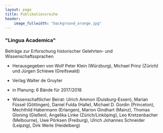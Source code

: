 ```yaml
---
layout: page
title: Publikationsreihe
header:
    image_fullwidth: "background_orange.jpg"
---
```




### "Lingua Academica"

Beiträge zur Erforschung historischer Gelehrten- und Wissenschaftssprachen
 
* Herausgegeben von Wolf Peter Klein (Würzburg), Michael Prinz (Zürich) und Jürgen Schiewe (Greifswald)

* Verlag Walter de Gruyter

* in Planung: 6 Bände für 2017/2018 

* Wissenschaftlicher Beirat: Ulrich Ammon (Duisburg-Essen), Marian Füssel (Göttingen), Daniel Fulda (Halle), 
Michael D. Gordin (Princeton), Mechthild Habermann (Erlangen), Marion Gindhart (Mainz), Thomas Gloning (Gießen), 
Angelika Linke (Zürich/Linköping), Leo Kretzenbacher (Melbourne), Uwe Pörksen (Freiburg), Ulrich Johannes Schneider (Leipzig), 
Dirk Werle (Heidelberg)
 
